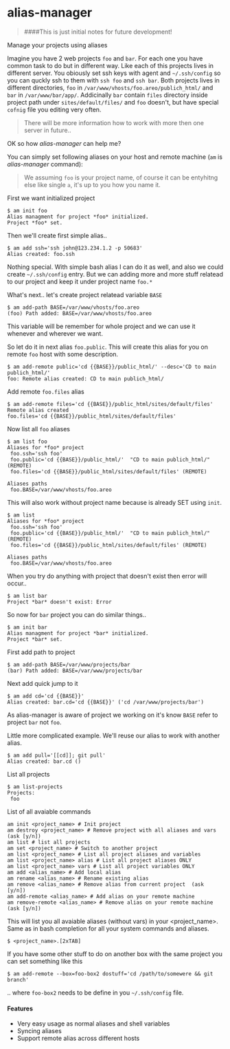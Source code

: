 # alias-manager

> ####This is just initial notes for future development!

Manage your projects using aliases

Imagine you have 2 web projects `foo` and `bar`. For each one you have common task to do but in different way. Like each of this projects lives in different server. You obiously set ssh keys with agent and `~/.ssh/config` so you can quckly ssh to them with `ssh foo` and `ssh bar`. Both projects lives in different directories, `foo` in `/var/www/vhosts/foo.areo/publich_html/` and `bar` in `/var/www/bar/app/`. Addicinally `bar` contain `files` directory inside project path under `sites/default/files/` and `foo` doesn't, but have special `cofnig` file you editing very often.

> There will be more information how to work with more then one server in future..

OK so how *alias-manager* can help me?

You can simply set following aliases on your host and remote machine (`am` is *alias-manager* command):

> We assuming `foo` is your project name, of course it can be entyhitng else like single `a`, it's up to you how you name it.

First we want initialized project
```
$ am init foo
Alias managment for project *foo* initialized.
Project *foo* set.
```

Then we'll create first simple alias..
```
$ am add ssh='ssh john@123.234.1.2 -p 50683'
Alias created: foo.ssh
```
Nothing special. With simple bash alias I can do it as well, and also we could create `~/.ssh/config` entry. But we can adding more and more stuff relatead to our project and keep it under project name `foo.*`


What's next.. let's create project relatead variable `BASE`
```
$ am add-path BASE=/var/www/vhosts/foo.areo
(foo) Path added: BASE=/var/www/vhosts/foo.areo
```
This variable will be remember for whole project and we can use it whenever and wherever we want.

So let do it in next alias `foo.public`. This will create this alias for you on remote `foo` host with some description.
```
$ am add-remote public='cd {{BASE}}/public_html/' --desc='CD to main publich_html/'
foo: Remote alias created: CD to main publich_html/
```

Add remote `foo.files` alias
```
$ am add-remote files='cd {{BASE}}/public_html/sites/default/files'
Remote alias created
foo.files='cd {{BASE}}/public_html/sites/default/files'
```


Now list all `foo` aliases
```
$ am list foo
Aliases for *foo* project
 foo.ssh='ssh foo'
 foo.public='cd {{BASE}}/public_html/'  "CD to main publich_html/" (REMOTE)
 foo.files='cd {{BASE}}/public_html/sites/default/files' (REMOTE)

Aliases paths
 foo.BASE=/var/www/vhosts/foo.areo
```


This will also work without project name because is already SET using `init`.
```
$ am list
Aliases for *foo* project
 foo.ssh='ssh foo'
 foo.public='cd {{BASE}}/public_html/'  "CD to main publich_html/" (REMOTE)
 foo.files='cd {{BASE}}/public_html/sites/default/files' (REMOTE)

Aliases paths
 foo.BASE=/var/www/vhosts/foo.areo
```

When you try do anything with project that doesn't exist then error will occur..
```
$ am list bar
Project *bar* doesn't exist: Error
```

So now for `bar` project you can do similar things..
```
$ am init bar
Alias managment for project *bar* initialized.
Project *bar* set.
```

First add path to project
```
$ am add-path BASE=/var/www/projects/bar
(bar) Path added: BASE=/var/www/projects/bar
```

Next add quick jump to it
```
$ am add cd='cd {{BASE}}'
Alias created: bar.cd='cd {{BASE}}' ('cd /var/www/projects/bar')
```

As alias-manager is aware of project we working on it's know `BASE` refer to project `bar` not `foo`.

Little more complicated example. We'll reuse our alias to work with another alias.
```
$ am add pull='[[cd]]; git pull'
Alias created: bar.cd ()
```

List all projects
```
$ am list-projects
Projects:
 foo
```


List of all avaiable commands
```
am init <project_name> # Init project
am destroy <project_name> # Remove project with all aliases and vars (ask [y/n])
am list # list all projects
am set <project_name> # Switch to another project
am list <project_name> # List all project aliases and variables
am list <project_name> alias # List all project aliases ONLY
am list <project_name> vars # List all project variables ONLY
am add <alias_name> # Add local alias
am rename <alias_name> # Rename existing alias
am remove <alias_name> # Remove alias from current project  (ask [y/n])
am add-remote <alias_name> # Add alias on your remote machine
am remove-remote <alias_name> # Remove alias on your remote machine  (ask [y/n])
```

This will list you all avaiable aliases (without vars) in your <project_name>. Same as in bash completion for all your  system commands and aliases.
```
$ <project_name>.[2xTAB]
```

If you have some other stuff to do on another box with the same project you can set something like this
```
$ am add-remote --box=foo-box2 dostuff='cd /path/to/somewere && git branch'
```
.. where `foo-box2` needs to be define in you `~/.ssh/config` file.


#### Features
 * Very easy usage as normal aliases and shell variables
 * Syncing aliases
 * Support remote alias across different hosts
